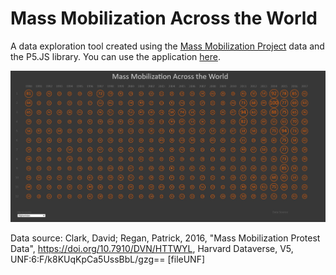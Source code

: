 # Mass Mobilization Across the World

A data exploration tool created using the [Mass Mobilization Project](https://massmobilization.github.io/) data and the P5.JS library. You can use the application [here](https://editor.p5js.org/erkangunes/present/qbeZ2O-pl).


![](https://raw.githubusercontent.com/erkangunes/mass_mobilization_dataviz/master/screenshot.jpg)


Data source: Clark, David; Regan, Patrick, 2016, "Mass Mobilization Protest Data", https://doi.org/10.7910/DVN/HTTWYL, Harvard Dataverse, V5, UNF:6:F/k8KUqKpCa5UssBbL/gzg== [fileUNF]
